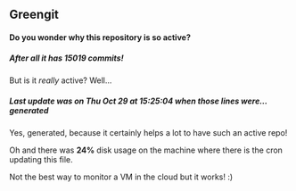 ## Greengit

#### Do you wonder why this repository is so active?

##### After all it has 15019 commits!

But is it *really* active? Well...

##### Last update was on Thu Oct 29 at 15:25:04 when those lines were... generated

Yes, generated, because it certainly helps a lot to have such an active repo!

Oh and there was **24%** disk usage on the machine
where there is the cron updating this file.

Not the best way to monitor a VM in the cloud but it works! :)
